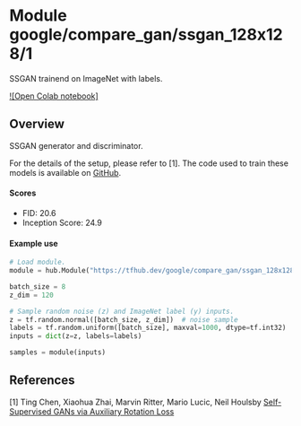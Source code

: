 # Module google/compare_gan/ssgan_128x128/1

SSGAN trainend on ImageNet with labels.

<!-- task: image-generator -->
<!-- asset-path: legacy -->
<!-- network-architecture: biggan -->
<!-- dataset: imagenet-ilsvrc-2012-cls -->
<!-- fine-tunable: false -->
<!-- format: hub -->


[![Open Colab notebook]](https://colab.research.google.com/github/google/compare_gan/blob/v3/colabs/ssgan_demo.ipynb)

## Overview

SSGAN generator and discriminator.

For the details of the setup, please refer to [1]. The code used to train these
models is available on [GitHub](https://github.com/google/compare_gan).

#### Scores

*   FID: 20.6
*   Inception Score: 24.9

#### Example use

```python
# Load module.
module = hub.Module("https://tfhub.dev/google/compare_gan/ssgan_128x128/1")

batch_size = 8
z_dim = 120

# Sample random noise (z) and ImageNet label (y) inputs.
z = tf.random.normal([batch_size, z_dim])  # noise sample
labels = tf.random.uniform([batch_size], maxval=1000, dtype=tf.int32)
inputs = dict(z=z, labels=labels)

samples = module(inputs)
```

## References

[1] Ting Chen, Xiaohua Zhai, Marvin Ritter, Mario Lucic, Neil Houlsby
[Self-Supervised GANs via Auxiliary Rotation Loss](https://arxiv.org/abs/1811.11212)
